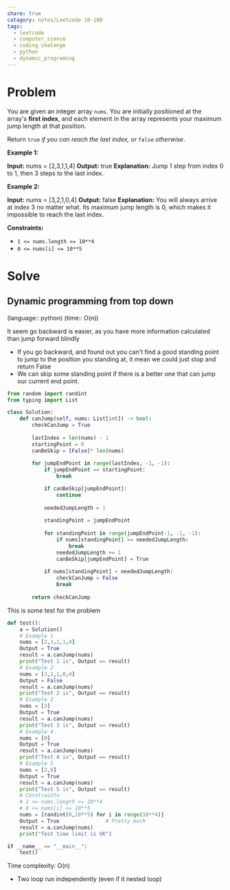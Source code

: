 ```yaml
---
share: true
catagory: notes/Leetcode 10-100
tags:
  - leetcode
  - computer_sience
  - coding_chalenge
  - python
  - dynamic_programing
---
```


# Problem

You are given an integer array `nums`. You are initially positioned at the array's **first index**, and each element in the array represents your maximum jump length at that position.

Return `true` _if you can reach the last index, or_ `false` _otherwise_.

**Example 1:**

**Input:** nums = [2,3,1,1,4]
**Output:** true
**Explanation:** Jump 1 step from index 0 to 1, then 3 steps to the last index.

**Example 2:**

**Input:** nums = [3,2,1,0,4]
**Output:** false
**Explanation:** You will always arrive at index 3 no matter what. Its maximum jump length is 0, which makes it impossible to reach the last index.

**Constraints:**

- `1 <= nums.length <= 10**4`
- `0 <= nums[i] <= 10**5`
# Solve

## Dynamic programming from top down
(language:: python) (time:: O(n))

It seem go backward is easier, as you have more information calculated than jump forward blindly
- If you go backward, and found out you can't find a good standing point to jump to the position you standing at, it mean we could just stop and return False 
- We can skip some standing point if there is a better one that can jump our current end point.

```python
from random import randint
from typing import List

class Solution:
    def canJump(self, nums: List[int]) -> bool:
        checkCanJump = True
        
        lastIndex = len(nums) - 1
        startingPoint = 0
        canBeSkip = [False]* len(nums)
        
        for jumpEndPoint in range(lastIndex, -1, -1):
            if jumpEndPoint == startingPoint:
                break

            if canBeSkip[jumpEndPoint]:
                continue
                
            neededJumpLength = 1
            
            standingPoint = jumpEndPoint
            
            for standingPoint in range(jumpEndPoint-1, -1, -1):
                if nums[standingPoint] >= neededJumpLength:
                    break
                neededJumpLength += 1
                canBeSkip[jumpEndPoint] = True
                
            if nums[standingPoint] < neededJumpLength:
                checkCanJump = False
                break
        
        return checkCanJump 
```


This is some test for the problem
```python    
def test():
    a = Solution()
    # Example 1
    nums = [2,3,1,1,4]
    Output = True
    result = a.canJump(nums)
    print("Test 1 is", Output == result)
    # Example 2
    nums = [3,2,1,0,4]
    Output = False
    result = a.canJump(nums)
    print("Test 2 is", Output == result)
    # Example 3
    nums = [3]
    Output = True
    result = a.canJump(nums)
    print("Test 3 is", Output == result)
    # Example 4
    nums = [0]
    Output = True
    result = a.canJump(nums)
    print("Test 4 is", Output == result)
    # Example 5
    nums = [2,0]
    Output = True
    result = a.canJump(nums)
    print("Test 5 is", Output == result)
    # Constraints
    # 1 <= nums.length <= 10**4
    # 0 <= nums[i] <= 10**5
    nums = [randint(0,10**5) for i in range(10**4)]
    Output = True               # Pretty much
    result = a.canJump(nums)
    print("Test time limit is OK")

if __name__ == "__main__":
    test()
```

Time complexity: O(n)
- Two loop run independently (even if it nested loop) 